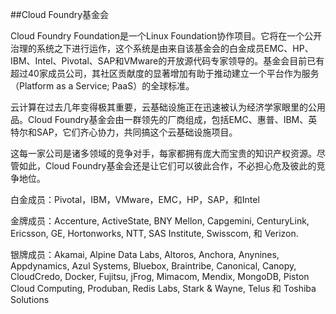 ##Cloud Foundry基金会

Cloud Foundry Foundation是一个Linux Foundation协作项目。它将在一个公开治理的系统之下进行运作，这个系统是由来自该基金会的白金成员EMC、HP、IBM、Intel、Pivotal、SAP和VMware的开放源代码专家领导的。基金会目前已有超过40家成员公司，其社区贡献度的显著增加有助于推动建立一个平台作为服务（Platform as a Service; PaaS）的全球标准。

云计算在过去几年变得极其重要，云基础设施正在迅速被认为经济学家眼里的公用品。Cloud Foundry基金会由一群领先的厂商组成，包括EMC、惠普、IBM、英特尔和SAP，它们齐心协力，共同搞这个云基础设施项目。

这每一家公司是诸多领域的竞争对手，每家都拥有庞大而宝贵的知识产权资源。尽管如此，Cloud Foundry基金会还是让它们可以彼此合作，不必担心危及彼此的竞争地位。

白金成员：Pivotal，IBM，VMware，EMC，HP，SAP，和Intel

金牌成员：Accenture, ActiveState, BNY Mellon, Capgemini, CenturyLink, Ericsson, GE, Hortonworks, NTT, SAS Institute, Swisscom, 和 Verizon.

银牌成员：Akamai, Alpine Data Labs, Altoros, Anchora, Anynines, Appdynamics, Azul Systems, Bluebox, Braintribe, Canonical, Canopy, CloudCredo, Docker, Fujitsu, jFrog, Mimacom, Mendix, MongoDB, Piston Cloud Computing, Produban, Redis Labs, Stark & Wayne, Telus 和 Toshiba Solutions
